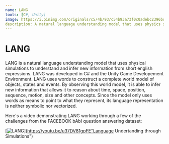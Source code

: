 ```yaml
---
name: LANG
tools: [C#, Unity]
image: https://i.pinimg.com/originals/c5/4b/93/c54b93a73f0c0adebc2396bde0fcfdd8.jpg
description: A natural language understanding model that uses physics simulations to perform inferences about the state of the world.
---
```

# LANG
LANG is a natural language understanding model that uses physical simulations to understand and infer new information from short english expressions. LANG was developed in C# and the Unity Game Developement Environment. LANG uses words to construct a complete world model of objects, states and events. By observing this world model, it is able to infer new information that allows it to reason about time, space, position, sequence, motion, size and other concepts.  Since the model only uses words as  means to point to what they represent, its language representation is neither symbolic nor vectorized.


Here's a video demonstrating LANG working through a few of the challenges from the FACEBOOK bAbI question answering dataset:

[![LANG](http://img.youtube.com/vi/u37DV81gpFE/0.jpg)](https://youtu.be/u37DV81gpFE"Language Undertanding through Simulations")

